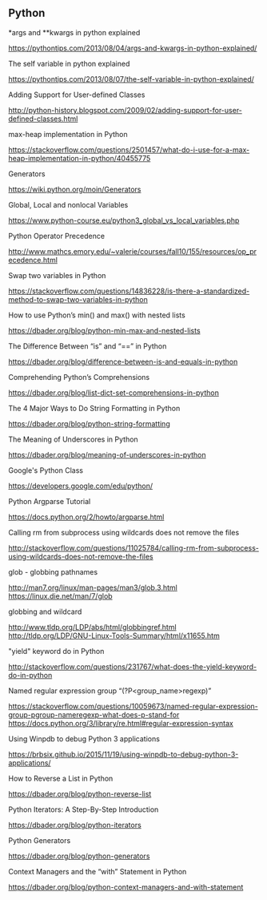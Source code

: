 Python
------
*args and **kwargs in python explained

https://pythontips.com/2013/08/04/args-and-kwargs-in-python-explained/

The self variable in python explained

https://pythontips.com/2013/08/07/the-self-variable-in-python-explained/

Adding Support for User-defined Classes

http://python-history.blogspot.com/2009/02/adding-support-for-user-defined-classes.html

max-heap implementation in Python

https://stackoverflow.com/questions/2501457/what-do-i-use-for-a-max-heap-implementation-in-python/40455775

Generators

https://wiki.python.org/moin/Generators

Global, Local and nonlocal Variables

https://www.python-course.eu/python3_global_vs_local_variables.php

Python Operator Precedence

http://www.mathcs.emory.edu/~valerie/courses/fall10/155/resources/op_precedence.html

Swap two variables in Python

https://stackoverflow.com/questions/14836228/is-there-a-standardized-method-to-swap-two-variables-in-python

How to use Python’s min() and max() with nested lists

https://dbader.org/blog/python-min-max-and-nested-lists

The Difference Between “is” and “==” in Python

https://dbader.org/blog/difference-between-is-and-equals-in-python

Comprehending Python’s Comprehensions

https://dbader.org/blog/list-dict-set-comprehensions-in-python

The 4 Major Ways to Do String Formatting in Python

https://dbader.org/blog/python-string-formatting

The Meaning of Underscores in Python

https://dbader.org/blog/meaning-of-underscores-in-python

Google's Python Class

https://developers.google.com/edu/python/

Python Argparse Tutorial

https://docs.python.org/2/howto/argparse.html

Calling rm from subprocess using wildcards does not remove the files

http://stackoverflow.com/questions/11025784/calling-rm-from-subprocess-using-wildcards-does-not-remove-the-files

glob - globbing pathnames

http://man7.org/linux/man-pages/man3/glob.3.html
https://linux.die.net/man/7/glob

globbing and wildcard

http://www.tldp.org/LDP/abs/html/globbingref.html
http://tldp.org/LDP/GNU-Linux-Tools-Summary/html/x11655.htm

"yield" keyword do in Python

http://stackoverflow.com/questions/231767/what-does-the-yield-keyword-do-in-python

Named regular expression group “(?P<group_name>regexp)”

https://stackoverflow.com/questions/10059673/named-regular-expression-group-pgroup-nameregexp-what-does-p-stand-for
https://docs.python.org/3/library/re.html#regular-expression-syntax

Using Winpdb to debug Python 3 applications

https://brbsix.github.io/2015/11/19/using-winpdb-to-debug-python-3-applications/

How to Reverse a List in Python

https://dbader.org/blog/python-reverse-list

Python Iterators: A Step-By-Step Introduction

https://dbader.org/blog/python-iterators

Python Generators

https://dbader.org/blog/python-generators

Context Managers and the “with” Statement in Python

https://dbader.org/blog/python-context-managers-and-with-statement
